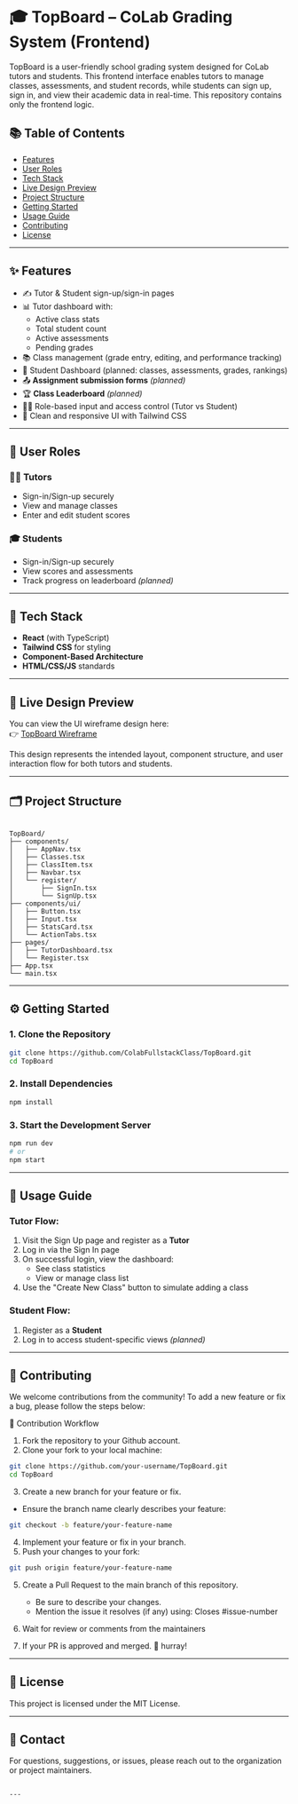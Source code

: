 # 🎓 TopBoard – CoLab Grading System (Frontend)

TopBoard is a user-friendly school grading system designed for CoLab tutors and students. This frontend interface enables tutors to manage classes, assessments, and student records, while students can sign up, sign in, and view their academic data in real-time. This repository contains only the frontend logic.

## 📚 Table of Contents

- [Features](#features)
- [User Roles](#user-roles)
- [Tech Stack](#tech-stack)
- [Live Design Preview](#-live-design-preview)
- [Project Structure](#project-structure)
- [Getting Started](#getting-started)
- [Usage Guide](#usage-guide)
- [Contributing](#contributing)
- [License](#license)

---

## ✨ Features

- ✍️ Tutor & Student sign-up/sign-in pages
- 📊 Tutor dashboard with:
  - Active class stats
  - Total student count
  - Active assessments
  - Pending grades
- 📚 Class management (grade entry, editing, and performance tracking)
- 🧮 Student Dashboard (planned: classes, assessments, grades, rankings)
- 📤 **Assignment submission forms** _(planned)_
- 🏆 **Class Leaderboard** _(planned)_
- 🧑‍🏫 Role-based input and access control (Tutor vs Student)
- 📱 Clean and responsive UI with Tailwind CSS

---

## 👥 User Roles

### 🧑‍🏫 Tutors

- Sign-in/Sign-up securely
- View and manage classes
- Enter and edit student scores

### 🎓 Students

- Sign-in/Sign-up securely
- View scores and assessments
- Track progress on leaderboard _(planned)_

---

## 🧰 Tech Stack

- **React** (with TypeScript)
- **Tailwind CSS** for styling
- **Component-Based Architecture**
- **HTML/CSS/JS** standards

---

## 🎨 Live Design Preview

You can view the UI wireframe design here:  
👉 [TopBoard Wireframe](https://colabfullstackclass.github.io/wireframe/)

This design represents the intended layout, component structure, and user interaction flow for both tutors and students.

---

## 🗂 Project Structure

```

TopBoard/
├── components/
│   ├── AppNav.tsx
│   ├── Classes.tsx
│   ├── ClassItem.tsx
│   ├── Navbar.tsx
│   └── register/
│       ├── SignIn.tsx
│       └── SignUp.tsx
├── components/ui/
│   ├── Button.tsx
│   ├── Input.tsx
│   ├── StatsCard.tsx
│   └── ActionTabs.tsx
├── pages/
│   ├── TutorDashboard.tsx
│   └── Register.tsx
├── App.tsx
└── main.tsx

```

---

## ⚙️ Getting Started

### 1. Clone the Repository

```bash
git clone https://github.com/ColabFullstackClass/TopBoard.git
cd TopBoard
```

### 2. Install Dependencies

```bash
npm install
```

### 3. Start the Development Server

```bash
npm run dev
# or
npm start
```

---

## 🚀 Usage Guide

### Tutor Flow:

1. Visit the Sign Up page and register as a **Tutor**
2. Log in via the Sign In page
3. On successful login, view the dashboard:
   - See class statistics
   - View or manage class list
4. Use the "Create New Class" button to simulate adding a class

### Student Flow:

1. Register as a **Student**
2. Log in to access student-specific views _(planned)_

---

## 🤝 Contributing
We welcome contributions from the community! To add a new feature or fix a bug, please follow the steps below:

🔧 Contribution Workflow
1. Fork the repository to your Github account.
2. Clone your fork to your local machine:

```bash
git clone https://github.com/your-username/TopBoard.git
cd TopBoard

```

3. Create a new branch for your feature or fix.
 - Ensure the branch name clearly describes your feature:

```bash
git checkout -b feature/your-feature-name
```

4. Implement your feature or fix in your branch.
5. Push your changes to your fork:

```bash
git push origin feature/your-feature-name
```

5. Create a Pull Request to the main branch of this repository.
   - Be sure to describe your changes.
   - Mention the issue it resolves (if any) using: Closes #issue-number

6. Wait for review or comments from the maintainers
7. If your PR is approved and merged. 🎉 hurray!

---

## 📄 License

This project is licensed under the MIT License.

---

## 🙋 Contact

For questions, suggestions, or issues, please reach out to the organization or project maintainers.

```

---
```
